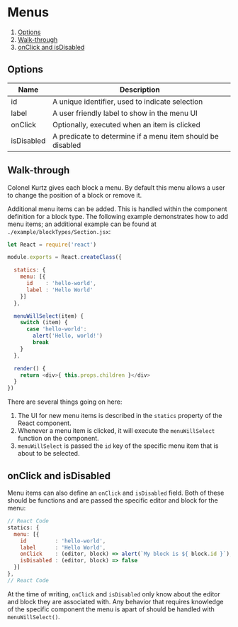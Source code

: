 # Menus

1. [Options](#options)
2. [Walk-through](#walk-through)
3. [onClick and isDisabled](#onclick-and-isdisabled)

## Options

Name       | Description
---------- | -----------
id         | A unique identifier, used to indicate selection
label      | A user friendly label to show in the menu UI
onClick    | Optionally, executed when an item is clicked
isDisabled | A predicate to determine if a menu item should be disabled

## Walk-through

Colonel Kurtz gives each block a menu. By default this menu allows a
user to change the position of a block or remove it.

Additional menu items can be added. This is handled within the
component definition for a block type. The following example
demonstrates how to add menu items; an additional example can be
found at `./example/blockTypes/Section.jsx`:

```javascript
let React = require('react')

module.exports = React.createClass({

  statics: {
    menu: [{
      id    : 'hello-world',
      label : 'Hello World'
    }]
  },

  menuWillSelect(item) {
    switch (item) {
      case 'hello-world':
        alert('Hello, world!')
        break
    }
  },

  render() {
    return <div>{ this.props.children }</div>
  }
})
```

There are several things going on here:

1. The UI for new menu items is described in the `statics` property of
   the React component.
2. Whenever a menu item is clicked, it will execute the
   `menuWillSelect` function on the component.
3. `menuWillSelect` is passed the `id` key of the specific menu item
   that is about to be selected.

## onClick and isDisabled

Menu items can also define an `onClick` and `isDisabled` field. Both
of these should be functions and are passed the specific editor and
block for the menu:

```javascript
// React Code
statics: {
  menu: [{
    id         : 'hello-world',
    label      : 'Hello World',
    onClick    : (editor, block) => alert(`My block is ${ block.id }`),
    isDisabled : (editor, block) => false
  }]
},
// React Code
```

At the time of writing, `onClick` and `isDisabled` only know about the
editor and block they are associated with. Any behavior that requires
knowledge of the specific component the menu is apart of should be
handled with `menuWillSelect()`.
